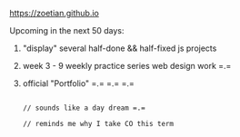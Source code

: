 https://zoetian.github.io

Upcoming in the next 50 days:

1) "display" several half-done && half-fixed js projects

2) week 3 - 9 weekly practice series web design work =.=

3) official "Portfolio" =.= =.= =.= 







                                                                                        // sounds like a day dream =.=
                                                                                        // reminds me why I take CO this term


